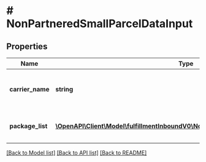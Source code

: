 # # NonPartneredSmallParcelDataInput

## Properties

Name | Type | Description | Notes
------------ | ------------- | ------------- | -------------
**carrier_name** | **string** | The carrier that you are using for the inbound shipment. |
**package_list** | [**\OpenAPI\Client\Model\fulfillmentInboundV0\NonPartneredSmallParcelPackageInput[]**](NonPartneredSmallParcelPackageInput.md) | A list of package tracking information. |

[[Back to Model list]](../../README.md#models) [[Back to API list]](../../README.md#endpoints) [[Back to README]](../../README.md)
